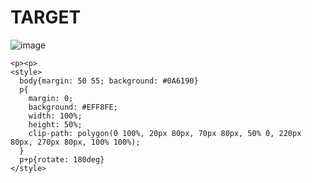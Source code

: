 # TARGET

![image](https://github.com/gaschneider/cssbattle/assets/16023844/9d4a5352-6349-4af5-b64c-a875b33e5c2a)

```
<p><p>
<style>
  body{margin: 50 55; background: #0A6190}
  p{
    margin: 0;
    background: #EFF8FE;
    width: 100%;
    height: 50%;
    clip-path: polygon(0 100%, 20px 80px, 70px 80px, 50% 0, 220px 80px, 270px 80px, 100% 100%);
  }
  p+p{rotate: 180deg}
</style>
```
